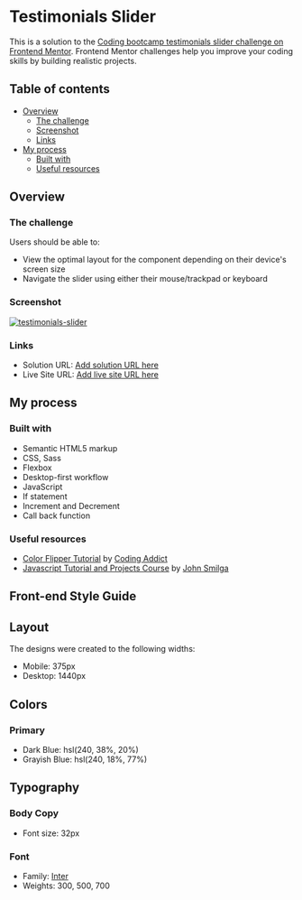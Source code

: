 # Testimonials Slider

This is a solution to the [Coding bootcamp testimonials slider challenge on Frontend Mentor](https://www.frontendmentor.io/challenges/coding-bootcamp-testimonials-slider-4FNyLA8JL). Frontend Mentor challenges help you improve your coding skills by building realistic projects. 

## Table of contents

- [Overview](#overview)
  - [The challenge](#the-challenge)
  - [Screenshot](#screenshot)
  - [Links](#links)
- [My process](#my-process)
  - [Built with](#built-with)
  - [Useful resources](#useful-resources)

## Overview

### The challenge

Users should be able to:

- View the optimal layout for the component depending on their device's screen size
- Navigate the slider using either their mouse/trackpad or keyboard

### Screenshot

[![testimonials-slider](https://user-images.githubusercontent.com/20262557/184805465-09881bb4-fc19-479b-aed3-60e95d7c0a67.JPG)](https://joemar-ceneza.github.io/testimonials-slider/)

### Links

- Solution URL: [Add solution URL here](https://github.com/joemar-ceneza/testimonials-slider)
- Live Site URL: [Add live site URL here](https://joemar-ceneza.github.io/testimonials-slider/)

## My process

### Built with

- Semantic HTML5 markup
- CSS, Sass
- Flexbox
- Desktop-first workflow
- JavaScript
- If statement
- Increment and Decrement
- Call back function

### Useful resources

- [Color Flipper Tutorial](https://www.youtube.com/watch?v=c5SIG7Ie0dM&t=421s) by [Coding Addict](https://www.youtube.com/channel/UCMZFwxv5l-XtKi693qMJptA)
- [Javascript Tutorial and Projects Course](https://www.udemy.com/course/javascript-tutorial-for-beginners-w/) by [John Smilga](https://www.johnsmilga.com/)

## Front-end Style Guide

## Layout

The designs were created to the following widths:

- Mobile: 375px
- Desktop: 1440px

## Colors

### Primary

- Dark Blue: hsl(240, 38%, 20%)
- Grayish Blue: hsl(240, 18%, 77%)

## Typography

### Body Copy

- Font size: 32px

### Font

- Family: [Inter](https://fonts.google.com/specimen/Inter)
- Weights: 300, 500, 700
